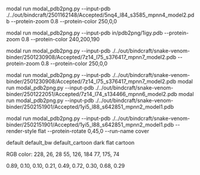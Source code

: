 modal run modal_pdb2png.py --input-pdb ./../out/bindcraft/2501162148/Accepted/5nq4_l84_s3585_mpnn4_model2.pdb --protein-zoom 0.8 --protein-color 250,0,0

modal run modal_pdb2png.py --input-pdb in/pdb2png/1igy.pdb --protein-zoom 0.8 --protein-color 240,200,190

modal run modal_pdb2png.py --input-pdb ./../out/bindcraft/snake-venom-binder/2501230908/Accepted/7z14_l75_s376417_mpnn7_model2.pdb --protein-zoom 0.8 --protein-color 250,0,0

modal run modal_pdb2png.py --input-pdb ./../out/bindcraft/snake-venom-binder/2501230908/Accepted/7z14_l75_s376417_mpnn7_model2.pdb 
modal run modal_pdb2png.py --input-pdb ./../out/bindcraft/snake-venom-binder/2501222051/Accepted/7z14_l74_s134466_mpnn6_model2.pdb 
modal run modal_pdb2png.py --input-pdb ./../out/bindcraft/snake-venom-binder/2502151901/Accepted/1yi5_l88_s642851_mpnn2_model1.pdb

modal run modal_pdb2png.py --input-pdb ./../out/bindcraft/snake-venom-binder/2502151901/Accepted/1yi5_l88_s642851_mpnn2_model1.pdb --render-style flat --protein-rotate 0,45,0 --run-name cover


default 
default_bw
default_cartoon
dark 
flat 
cartoon 

RGB color: 
228, 26, 28 
55, 126, 184 
77, 175, 74

0.89, 0.10, 0.10, 0.21, 0.49, 0.72, 0.30, 0.68, 0.29
